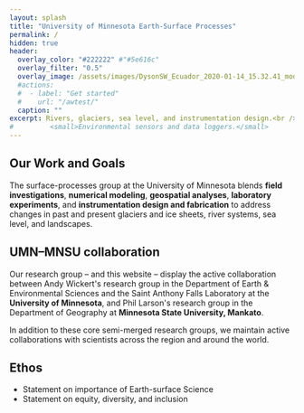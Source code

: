 ```yaml
---
layout: splash
title: "University of Minnesota Earth-Surface Processes"
permalink: /
hidden: true
header:
  overlay_color: "#222222" #"#5e616c"
  overlay_filter: "0.5"
  overlay_image: /assets/images/DysonSW_Ecuador_2020-01-14_15.32.41_modified.jpg
  #actions:
  #  - label: "Get started"
  #    url: "/awtest/"
  caption: ""
excerpt: Rivers, glaciers, sea level, and instrumentation design.<br />
#         <small>Environmental sensors and data loggers.</small>
---
```


## Our Work and Goals

The surface-processes group at the University of Minnesota blends **field investigations**, **numerical modeling**, **geospatial analyses**, **laboratory experiments**, and **instrumentation design and fabrication** to address changes in past and present glaciers and ice sheets, river systems, sea level, and landscapes.

## UMN–MNSU collaboration

Our research group – and this website – display the active collaboration between Andy Wickert's research group in the Department of Earth & Environmental Sciences and the Saint Anthony Falls Laboratory at the **University of Minnesota**, and Phil Larson's research group in the Department of Geography at **Minnesota State University, Mankato**.

In addition to these core semi-merged research groups, we maintain active collaborations with scientists across the region and around the world.

## Ethos

* Statement on importance of Earth-surface Science
* Statement on equity, diversity, and inclusion
